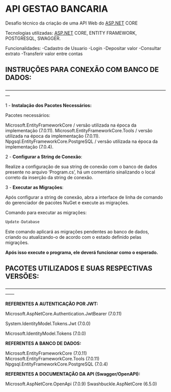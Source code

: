 # API GESTAO BANCARIA

Desafio técnico da criação de uma API Web do [ASP.NET](http://ASP.NET) CORE

Tecnologias utilizadas: [ASP.NET](http://ASP.NET) CORE, ENTITY FRAMEWORK, POSTGRESQL, SWAGGER.

Funcionalidades:
-Cadastro de Usuario
-Login
-Depositar valor
-Consultar extrato
-Transferir valor entre contas

## INSTRUÇÕES PARA CONEXÃO COM BANCO DE DADOS:

—————————————————————————————————————

1 - **Instalação dos Pacotes Necessários:**

Pacotes necessários:

Microsoft.EntityFrameworkCore  / versão utilizada na época da implementação (7.0.11).
Microsoft.EntityFrameworkCore.Tools  / versão utilizada na época da implementação  (7.0.11).
Npgsql.EntityFrameworkCore.PostgreSQL  / versão utilizada na época da implementação (7.0.4).

2 - **Configurar a String de Conexão**:

Realize a configuração de sua string de conexão com o banco de dados presente no arquivo ‘Program.cs’, há um comentário sinalizando o local correto da inserção da string de conexão.

3 - **Executar as Migrações**: 

Após configurar a string de conexão, abra a interface de linha de comando do gerenciador de pacotes NuGet e execute as migrações.

Comando para executar as migrações:

```csharp
Update-Database
```

Este comando aplicará as migrações pendentes ao banco de dados, criando ou atualizando-o de acordo com o estado definido pelas migrações.

**Após isso execute o programa, ele deverá funcionar como o esperado.**

## PACOTES UTILIZADOS E SUAS RESPECTIVAS VERSÕES:

——————————————————————————————————————

**REFERENTES A AUTENTICAÇÃO POR JWT:**

Microsoft.AspNetCore.Authentication.JwtBearer (7.0.11)

System.IdentityModel.Tokens.Jwt (7.0.0)

Microsoft.IdentityModel.Tokens (7.0.0)

**REFERENTES A BANCO DE DADOS:**

Microsoft.EntityFrameworkCore (7.0.11)
Microsoft.EntityFrameworkCore.Tools (7.0.11)
Npgsql.EntityFrameworkCore.PostgreSQL (7.0.4)

**REFERENTES A DOCUMENTAÇÃO DA API (Swagger/OpenAPI):**

Microsoft.AspNetCore.OpenApi (7.0.9)
Swashbuckle.AspNetCore (6.5.0)
